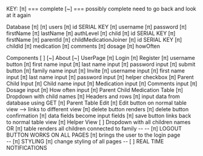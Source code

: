 KEY:
    [π] === complete
    [~] === possibly complete need to go back and look at it again


Database [π]
    [π] users
        [π] id SERIAL KEY
        [π] username
        [π] password
        [π] firstName
        [π] lastName
        [π] authLevel
    [π] child
        [π] id SERIAL KEY
        [π] firstName
        [π] parentId
    [π] childMedicationJoiner
        [π] id SERIAL KEY 
        [π] childId
        [π] medication
        [π] comments
        [π] dosage
        [π] howOften


Components [ ]
    [~] About
    [~] UserPage
    [π] Login 
    [π] Register
        [π] username button
        [π] first name input
        [π] last name input
        [π] password input 
        [π] submit button
        [π] family name input
    [π] Invite
        [π] username input
        [π] first name input
        [π] last name input
        [π] password input
        [π] helper checkbox
    [π] Parent Child Input
        [π] Child name input 
        [π] Medication input 
        [π] Comments input 
        [π] Dosage input 
        [π] How often input 
    [π] Parent Child Medication Table
        [π] Dropdown with child names
        [π] Headers and rows
        [π] input data from database using GET
    [π] Parent Table Edit
        [π] Edit button on normal table view --> links to different view
        [π] delete button renders
        [π] delete button confirmation
        [π] data fields become input fields
        [π] save button links back to normal table view
    [π] Helper View
        [ ] Dropdown with all children names
            OR
        [π] table renders all children connected to family
        --
        --
    [π] LOGOUT BUTTON WORKS ON ALL PAGES
        [π] brings the user to the login page  
        --
    [π] STYLING
        [π] change styling of all pages 
        --
    [ ] REAL TIME NOTIFICATIONS